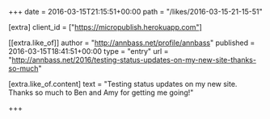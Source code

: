 +++
date = 2016-03-15T21:15:51+00:00
path = "/likes/2016-03-15-21-15-51"

[extra]
client_id = ["https://micropublish.herokuapp.com"]

[[extra.like_of]]
author = "http://annbass.net/profile/annbass"
published = 2016-03-15T18:41:51+00:00
type = "entry"
url = "http://annbass.net/2016/testing-status-updates-on-my-new-site-thanks-so-much"

[extra.like_of.content]
text = "Testing status updates on my new site. Thanks so much to Ben and Amy for getting me going!"

+++

<a href="https://brid.gy/publish/twitter"></a>